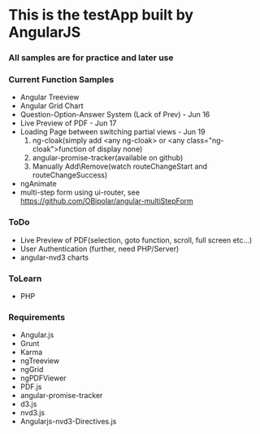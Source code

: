 # This is the testApp built by AngularJS

### All samples are for practice and later use

### Current Function Samples
* Angular Treeview
* Angular Grid Chart
* Question-Option-Answer System (Lack of Prev) - Jun 16
* Live Preview of PDF - Jun 17
* Loading Page between switching partial views - Jun 19
    1. ng-cloak(simply add \<any ng-cloak\> or \<any class="ng-cloak"\>function of display none)
    2. angular-promise-tracker(available on github)
    3. Manually Add\Remove(watch routeChangeStart and routeChangeSuccess)
* ngAnimate
* multi-step form using ui-router, see https://github.com/OBipolar/angular-multiStepForm

### ToDo
* Live Preview of PDF(selection, goto function, scroll, full screen etc...)
* User Authentication (further, need PHP/Server)
* angular-nvd3 charts

### ToLearn
* PHP

### Requirements
* Angular.js
* Grunt
* Karma
* ngTreeview
* ngGrid
* ngPDFViewer
* PDF.js
* angular-promise-tracker
* d3.js
* nvd3.js
* Angularjs-nvd3-Directives.js
